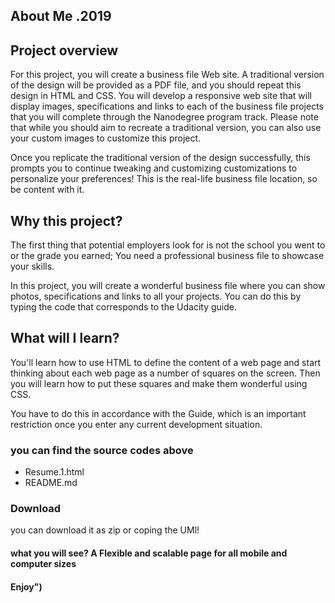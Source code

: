 ## About Me .2019 
## Project overview

For this project, you will create a business file Web site.
A traditional version of the design will be provided as a PDF file, and you should repeat this design in HTML and CSS. 
You will develop a responsive web site that will display images, specifications
and links to each of the business file projects that you will complete through the Nanodegree program track. 
Please note that while you should aim to recreate a traditional version, you can also use your custom images to customize this project.

Once you replicate the traditional version of the design successfully, this prompts you to continue tweaking and customizing customizations to personalize your preferences! This is the real-life business file location, so be content with it.
## Why this project?

The first thing that potential employers look for is not the school you went to or the grade you earned; You need a professional business file to showcase your skills.

In this project, you will create a wonderful business file where you can show photos, specifications and links to all your projects. You can do this by typing the code that corresponds to the Udacity guide.

## What will I learn?
You'll learn how to use HTML to define the content of a web page and start thinking about each web page as a number of squares on the screen. Then you will learn how to put these squares and make them wonderful using CSS.

You have to do this in accordance with the Guide, which is an important restriction once you enter any current development situation.

### you can find the source codes above
- Resume.1.html
- README.md
### Download
you can download it as zip or coping the UMl!
#### what you will see? A Flexible and scalable page for all mobile and computer sizes
#### Enjoy")

